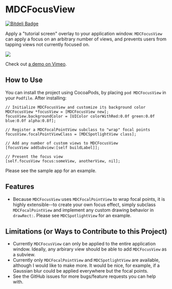 # MDCFocusView

[![Bitdeli Badge](https://d2weczhvl823v0.cloudfront.net/modocache/MDCFocusView/trend.png)](https://bitdeli.com/free "Bitdeli Badge")

Apply a "tutorial screen" overlay to your application window.
`MDCFocusView` can apply a focus on an arbitrary number of views,
and prevents users from tapping views not currently focused on.

![](http://i.imgflip.com/og57.gif)

Check out [a demo on Vimeo](http://vimeo.com/60418239).

## How to Use

You can install the project using CocoaPods, by placing `pod MDCFocusView`
in your `Podfile`. After installing:

```objc
// Initialize MDCFocusView and customize its background color
MDCFocusView *focusView = [MDCFocusView new];
focusView.backgroundColor = [UIColor colorWithRed:0.0f green:0.0f blue:0.0f alpha:0.8f];

// Register a MDCFocalPointView subclass to "wrap" focal points
focusView.focalPointViewClass = [MDCSpotlightView class];

// Add any number of custom views to MDCFocusView
[focusView addSubview:[self buildLabel]];

// Present the focus view
[self.focusView focus:someView, anotherView, nil];
```

Please see the sample app for an example.

## Features

- Because `MDCFocusView` uses `MDCFocalPointView` to wrap focal points,
  it is highly extensible--to create your own focus effect, simply subclass
  `MDCFocalPointView` and implement any custom drawing behavior in `drawRect:`.
  Please see `MDCSpotlightView` for an example.

## Limitations (or Ways to Contribute to this Project)

- Currently `MDCFocusView` can only be applied to the entire application
  window. Ideally, any arbirary view should be able to add `MDCFocusView` as
  a subview.
- Currently only `MDCFocalPointView` and `MDCSpotlightView` are available,
  although I would like to make more. It would be nice, for example, if
  a Gaussian blur could be applied everywhere but the focal points.
- See the GitHub issues for more bugs/feature requests you can help with.

